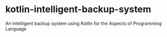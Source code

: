 # kotlin-intelligent-backup-system
An Intelligent backup system using Kotlin for the Aspects of Programming Language
